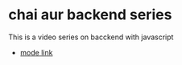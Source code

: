# chai aur backend series

This is a video series on bacckend with javascript
- [mode link](www.google.com)
